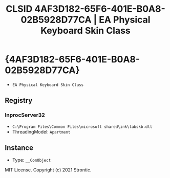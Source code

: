 ﻿---
title: "CLSID 4AF3D182-65F6-401E-B0A8-02B5928D77CA | EA Physical Keyboard Skin Class"
excerpt: What is COM-Object CLSID 4AF3D182-65F6-401E-B0A8-02B5928D77CA?
---

# {4AF3D182-65F6-401E-B0A8-02B5928D77CA}

* `EA Physical Keyboard Skin Class`

## Registry


### InprocServer32

* `C:\Program Files\Common Files\microsoft shared\ink\tabskb.dll`
* ThreadingModel: `Apartment`

## Instance

* Type: `__ComObject`

MIT License. Copyright (c) 2021 Strontic.


